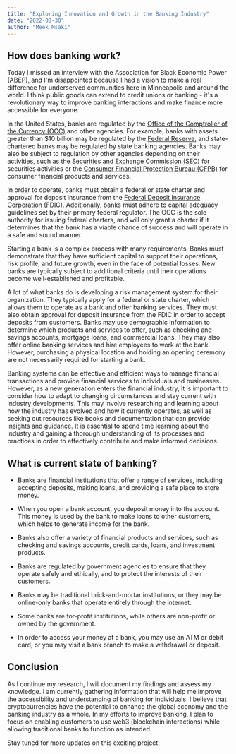 ```yaml
---
title: "Exploring Innovation and Growth in the Banking Industry"
date: "2022-08-30"
author: "Meek Msaki"
---
```


## How does banking work?

Today I missed an interview with the Association for Black Economic Power (ABEP), and I'm disappointed because I had a vision to make a real difference for underserved communities here in Minneapolis and around the world. I think public goods can extend to credit unions or banking - it's a revolutionary way to improve banking interactions and make finance more accessible for everyone.

In the United States, banks are regulated by the [Office of the Comptroller of the Currency (OCC)](https://www.occ.treas.gov/index.html) and other agencies. For example, banks with assets greater than $10 billion may be regulated by the [Federal Reserve](https://www.federalreserve.gov/), and state-chartered banks may be regulated by state banking agencies. Banks may also be subject to regulation by other agencies depending on their activities, such as the [Securities and Exchange Commission (SEC)](https://www.sec.gov/) for securities activities or the [Consumer Financial Protection Bureau (CFPB)](https://www.consumerfinance.gov/) for consumer financial products and services.

In order to operate, banks must obtain a federal or state charter and approval for deposit insurance from the [Federal Deposit Insurance Corporation (FDIC)](https://www.fdic.gov/). Additionally, banks must adhere to capital adequacy guidelines set by their primary federal regulator. The OCC is the sole authority for issuing federal charters, and will only grant a charter if it determines that the bank has a viable chance of success and will operate in a safe and sound manner.

Starting a bank is a complex process with many requirements. Banks must demonstrate that they have sufficient capital to support their operations, risk profile, and future growth, even in the face of potential losses. New banks are typically subject to additional criteria until their operations become well-established and profitable.

A lot of what banks do is developing a risk management system for their organization. They typically apply for a federal or state charter, which allows them to operate as a bank and offer banking services. They must also obtain approval for deposit insurance from the FDIC in order to accept deposits from customers. Banks may use demographic information to determine which products and services to offer, such as checking and savings accounts, mortgage loans, and commercial loans. They may also offer online banking services and hire employees to work at the bank. However, purchasing a physical location and holding an opening ceremony are not necessarily required for starting a bank.

Banking systems can be effective and efficient ways to manage financial transactions and provide financial services to individuals and businesses. However, as a new generation enters the financial industry, it is important to consider how to adapt to changing circumstances and stay current with industry developments. This may involve researching and learning about how the industry has evolved and how it currently operates, as well as seeking out resources like books and documentation that can provide insights and guidance. It is essential to spend time learning about the industry and gaining a thorough understanding of its processes and practices in order to effectively contribute and make informed decisions.

## What is current state of banking?

- Banks are financial institutions that offer a range of services, including accepting deposits, making loans, and providing a safe place to store money.

- When you open a bank account, you deposit money into the account. This money is used by the bank to make loans to other customers, which helps to generate income for the bank.

- Banks also offer a variety of financial products and services, such as checking and savings accounts, credit cards, loans, and investment products.

- Banks are regulated by government agencies to ensure that they operate safely and ethically, and to protect the interests of their customers.

- Banks may be traditional brick-and-mortar institutions, or they may be online-only banks that operate entirely through the internet.

- Some banks are for-profit institutions, while others are non-profit or owned by the government.

- In order to access your money at a bank, you may use an ATM or debit card, or you may visit a bank branch to make a withdrawal or deposit.

## Conclusion

As I continue my research, I will document my findings and assess my knowledge. I am currently gathering information that will help me improve the accessibility and understanding of banking for individuals. I believe that cryptocurrencies have the potential to enhance the global economy and the banking industry as a whole. In my efforts to improve banking, I plan to focus on enabling customers to use web3 (blockchain interactions) while allowing traditional banks to function as intended.

Stay tuned for more updates on this exciting project.